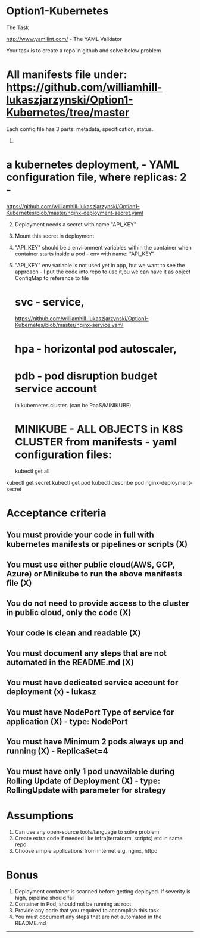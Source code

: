 # Option1-Kubernetes
The Task

http://www.yamllint.com/ - The YAML Validator

Your task is to create a repo in github and solve below problem

# All manifests file under:   https://github.com/williamhill-lukaszjarzynski/Option1-Kubernetes/tree/master

Each config file has 3 parts: metadata, specification, status.

1. 
   
   # a kubernetes deployment,  - YAML configuration file, where replicas: 2      - 
   https://github.com/williamhill-lukaszjarzynski/Option1-Kubernetes/blob/master/nginx-deployment-secret.yaml
   
2. Deployment needs a secret with name "API_KEY"
3. Mount this secret in deployment
4. "API_KEY" should be a environment variables within the container when container starts inside a pod     -  env with name: "API_KEY"
5. "API_KEY" env variable is not used yet in app, but we want to see the approach                          - I put the code into repo to use it,bu we can have it 
                                                                                                              as object ConfigMap to reference to file
   
   
   
   
   # svc - service, 
   https://github.com/williamhill-lukaszjarzynski/Option1-Kubernetes/blob/master/nginx-service.yaml
   
   
   # hpa - horizontal pod autoscaler, 
   
   
   # pdb - pod disruption budget service account 
   
   in kubernetes cluster. (can be PaaS/MINIKUBE)
   
   # MINIKUBE            - ALL OBJECTS in K8S CLUSTER from manifests - yaml configuration files:
   
     kubectl get all

   



kubectl get secret
kubectl get pod
kubectl describe pod nginx-deployment-secret


# Acceptance criteria

## You must provide your code in full with kubernetes manifests or pipelines or scripts (X)

## You must use either public cloud(AWS, GCP, Azure) or Minikube to run the above manifests file (X)

## You do not need to provide access to the cluster in public cloud, only the code (X)

## Your code is clean and readable (X)

## You must document any steps that are not automated in the README.md (X)

## You must have dedicated service account for deployment (x)       - lukasz

## You must have NodePort Type of service for application (X)       - type: NodePort

## You must have Minimum 2 pods always up and running   (X)         - ReplicaSet=4

## You must have only 1 pod unavailable during Rolling Update of Deployment (X)  - type: RollingUpdate with parameter for strategy

# Assumptions

1. Can use any open-source tools/language to solve problem
2. Create extra code if needed like infra(terraform, scripts) etc in same repo
3. Choose simple applications from internet e.g. nginx, httpd

# Bonus

1. Deployment container is scanned before getting deployed. If severity is high, pipeline should fail
2. Container in Pod, should not be running as root
3. Provide any code that you required to accomplish this task
4. You must document any steps that are not automated in the README.md

-------------------------------------------------------------------------------------------------------------------
   
   
   
   


